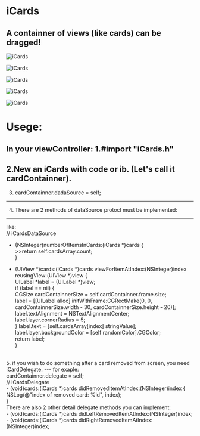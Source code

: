 # iCards
A containner of views (like cards) can be dragged!
---




![iCards](https://github.com/DingHub/iCards/blob/master/ScreenShort/0.png)

![iCards](https://github.com/DingHub/iCards/blob/master/ScreenShort/1.png)

![iCards](https://github.com/DingHub/iCards/blob/master/ScreenShort/2.png)

![iCards](https://github.com/DingHub/iCards/blob/master/ScreenShort/3.png)

![iCards](https://github.com/DingHub/iCards/blob/master/ScreenShort/4.png)


Usege:
===
In your viewController:
1.#import "iCards.h"
---
2.New an iCards with code or ib. (Let's call it cardContainner).
---
3. cardContainner.dadaSource = self;
---
4. There are 2 methods of dataSource protocl must be implemented:
---
like:<br>
// iCardsDataSource<br>
- (NSInteger)numberOfItemsInCards:(iCards *)cards {<br>
        >>return self.cardsArray.count;<br>
}<br>

- (UIView *)cards:(iCards *)cards viewForItemAtIndex:(NSInteger)index reusingView:(UIView *)view {<br>
        UILabel *label = (UILabel *)view;<br>
        if (label == nil) {<br>
            CGSize cardContainnerSize = self.cardContainner.frame.size;<br>
            label = [[UILabel alloc] initWithFrame:CGRectMake(0, 0, cardContainnerSize.width - 30, cardContainnerSize.height - 20)];<br>
            label.textAlignment = NSTextAlignmentCenter;<br>
            label.layer.cornerRadius = 5;<br>
        }
        label.text = [self.cardsArray[index] stringValue];<br>
        label.layer.backgroundColor = [self randomColor].CGColor;<br>
        return label;<br>
}
<br>
5. if you wish to do something after a card removed from screen, you need iCardDelegate.
---
for exaple:<br>
cardContainner.delegate = self;<br>
// iCardsDelegate<br>
- (void)cards:(iCards *)cards didRemovedItemAtIndex:(NSInteger)index {<br>
        NSLog(@"index of removed card: %ld", index);<br>
}<br>
There are also 2 other detail delegate methods you can implement:<br>
- (void)cards:(iCards *)cards didLeftRemovedItemAtIndex:(NSInteger)index;<br>
- (void)cards:(iCards *)cards didRightRemovedItemAtIndex:(NSInteger)index;<br>



